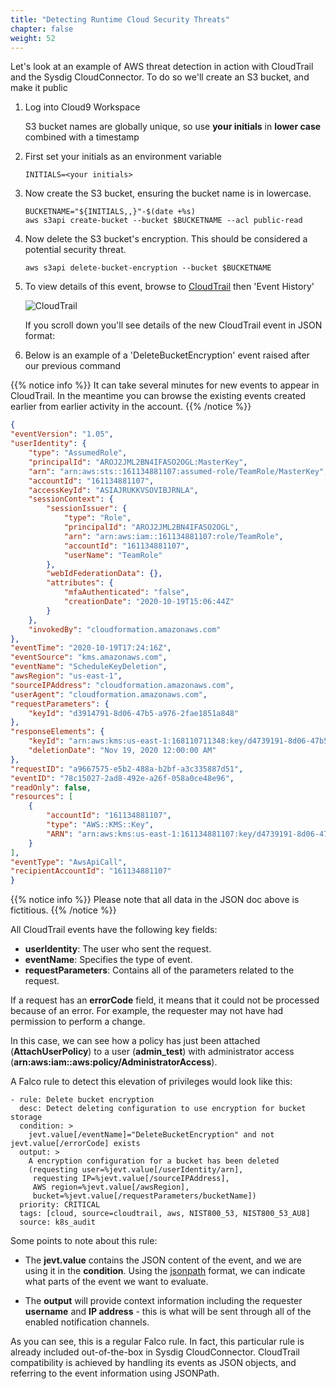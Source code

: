 ```yaml
---
title: "Detecting Runtime Cloud Security Threats"
chapter: false
weight: 52
---
```


Let's look at an example of AWS threat detection in action with CloudTrail and the Sysdig CloudConnector.  To do so we'll create an S3 bucket, and make it public

1. Log into Cloud9 Workspace

      S3 bucket names are globally unique, so use **your initials** in **lower case** combined with a timestamp

2. First set your initials as an environment variable

    ```
    INITIALS=<your initials>
    ```

3. Now create the S3 bucket, ensuring the bucket name is in lowercase.

    ```
    BUCKETNAME="${INITIALS,,}"-$(date +%s)
    aws s3api create-bucket --bucket $BUCKETNAME --acl public-read
    ```

4. Now delete the S3 bucket's encryption.  This should be considered a potential security threat.

    ```
    aws s3api delete-bucket-encryption --bucket $BUCKETNAME
    ```

4. To view details of this event, browse to [CloudTrail](https://console.aws.amazon.com/cloudtrail/home) then 'Event History'

    ![CloudTrail](/images/50_module_3/cloudtrail01.png)

    If you scroll down you'll see details of the new CloudTrail event in JSON format:

5. Below is an example of a 'DeleteBucketEncryption' event raised after our previous command

{{% notice info %}}
It can take several minutes for new events to appear in CloudTrail. In the meantime you can browse the existing events created earlier from earlier activity in the account.
{{% /notice %}}

```JSON
{
"eventVersion": "1.05",
"userIdentity": {
    "type": "AssumedRole",
    "principalId": "AROJ2JML2BN4IFASO2OGL:MasterKey",
    "arn": "arn:aws:sts::161134881107:assumed-role/TeamRole/MasterKey",
    "accountId": "161134881107",
    "accessKeyId": "ASIAJRUKKVSOVIBJRNLA",
    "sessionContext": {
        "sessionIssuer": {
            "type": "Role",
            "principalId": "AROJ2JML2BN4IFASO2OGL",
            "arn": "arn:aws:iam::161134881107:role/TeamRole",
            "accountId": "161134881107",
            "userName": "TeamRole"
        },
        "webIdFederationData": {},
        "attributes": {
            "mfaAuthenticated": "false",
            "creationDate": "2020-10-19T15:06:44Z"
        }
    },
    "invokedBy": "cloudformation.amazonaws.com"
},
"eventTime": "2020-10-19T17:24:16Z",
"eventSource": "kms.amazonaws.com",
"eventName": "ScheduleKeyDeletion",
"awsRegion": "us-east-1",
"sourceIPAddress": "cloudformation.amazonaws.com",
"userAgent": "cloudformation.amazonaws.com",
"requestParameters": {
    "keyId": "d3914791-8d06-47b5-a976-2fae1851a848"
},
"responseElements": {
    "keyId": "arn:aws:kms:us-east-1:168110711348:key/d4739191-8d06-47b5-a976-21a8fe1854a8",
    "deletionDate": "Nov 19, 2020 12:00:00 AM"
},
"requestID": "a9667575-e5b2-488a-b2bf-a3c335887d51",
"eventID": "78c15027-2ad8-492e-a26f-058a0ce48e96",
"readOnly": false,
"resources": [
    {
        "accountId": "161134881107",
        "type": "AWS::KMS::Key",
        "ARN": "arn:aws:kms:us-east-1:161134881107:key/d4739191-8d06-47b5-a976-21a8fe1854a8"
    }
],
"eventType": "AwsApiCall",
"recipientAccountId": "161134881107"
}
```

{{% notice info %}}
Please note that all data in the JSON doc above is fictitious.
{{% /notice %}}


All CloudTrail events have the following key fields:

- **userIdentity**: The user who sent the request.
- **eventName**: Specifies the type of event.
- **requestParameters**: Contains all of the parameters related to the request.

If a request has an **errorCode** field, it means that it could not be processed because of an error. For example, the requester may not have had permission to perform a change.

In this case, we can see how a policy has just been attached (**AttachUserPolicy**) to a user (**admin_test**) with administrator access (**arn:aws:iam::aws:policy/AdministratorAccess**).

A Falco rule to detect this elevation of privileges would look like this:


```
- rule: Delete bucket encryption
  desc: Detect deleting configuration to use encryption for bucket storage
  condition: >
    jevt.value[/eventName]="DeleteBucketEncryption" and not jevt.value[/errorCode] exists
  output: >
    A encryption configuration for a bucket has been deleted
    (requesting user=%jevt.value[/userIdentity/arn],
     requesting IP=%jevt.value[/sourceIPAddress],
     AWS region=%jevt.value[/awsRegion],
     bucket=%jevt.value[/requestParameters/bucketName])
  priority: CRITICAL
  tags: [cloud, source=cloudtrail, aws, NIST800_53, NIST800_53_AU8]
  source: k8s_audit
```

Some points to note about this rule:

 - The **jevt.value** contains the JSON content of the event, and we are using it in the **condition**. Using the [jsonpath](https://jsonpath.com/) format, we can indicate what parts of the event we want to evaluate.

 - The **output** will provide context information including the requester **username** and **IP address** - this is what will be sent through all of the enabled notification channels.

As you can see, this is a regular Falco rule. In fact, this particular rule is already included out-of-the-box in Sysdig CloudConnector. CloudTrail compatibility is achieved by handling its events as JSON objects, and referring to the event information using JSONPath.
